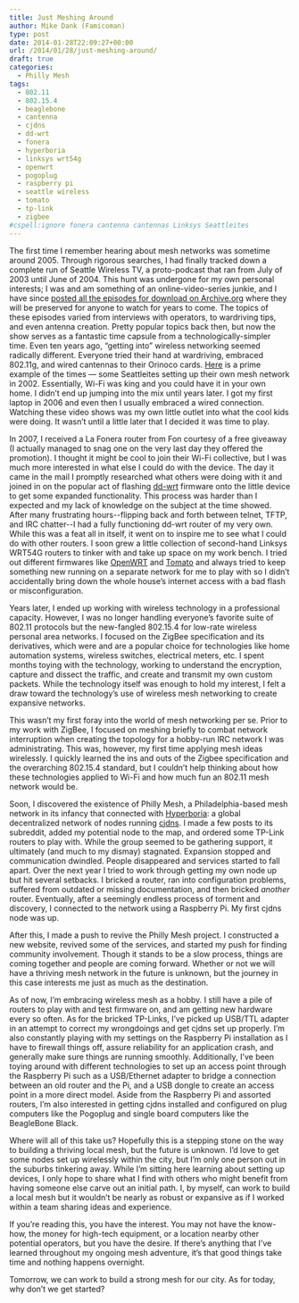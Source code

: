 ```yaml
---
title: Just Meshing Around
author: Mike Dank (Famicoman)
type: post
date: 2014-01-28T22:09:27+00:00
url: /2014/01/28/just-meshing-around/
draft: true
categories:
  - Philly Mesh
tags:
  - 802.11
  - 802.15.4
  - beaglebone
  - cantenna
  - cjdns
  - dd-wrt
  - fonera
  - hyperboria
  - linksys wrt54g
  - openwrt
  - pogoplug
  - raspberry pi
  - seattle wireless
  - tomato
  - tp-link
  - zigbee
#cspell:ignore fonera cantenna cantennas Linksys Seattleites
---
```

The first time I remember hearing about mesh networks was sometime around 2005. Through rigorous searches, I had finally tracked down a complete run of Seattle Wireless TV, a proto-podcast that ran from July of 2003 until June of 2004. This hunt was undergone for my own personal interests; I was and am something of an online-video-series junkie, and I have since [posted all the episodes for download on Archive.org](https://archive.org/details/seattlewirelesstv) where they will be preserved for anyone to watch for years to come. The topics of these episodes varied from interviews with operators, to wardriving tips, and even antenna creation. Pretty popular topics back then, but now the show serves as a fantastic time capsule from a technologically-simpler time. Even ten years ago, “getting into” wireless networking seemed radically different. Everyone tried their hand at wardriving, embraced 802.11g, and wired cantennas to their Orinoco cards. [Here](http://vilos.com/new_mast/) is a prime example of the times — some Seattleites setting up their own mesh network in 2002. Essentially, Wi-Fi was king and you could have it in your own home. I didn’t end up jumping into the mix until years later. I got my first laptop in 2006 and even then I usually embraced a wired connection. Watching these video shows was my own little outlet into what the cool kids were doing. It wasn’t until a little later that I decided it was time to play.

In 2007, I received a La Fonera router from Fon courtesy of a free giveaway (I actually managed to snag one on the very last day they offered the promotion). I thought it might be cool to join their Wi-Fi collective, but I was much more interested in what else I could do with the device. The day it came in the mail I promptly researched what others were doing with it and joined in on the popular act of flashing [dd-wrt](http://www.dd-wrt.com/site/index) firmware onto the little device to get some expanded functionality. This process was harder than I expected and my lack of knowledge on the subject at the time showed. After many frustrating hours--flipping back and forth between telnet, TFTP, and IRC chatter--I had a fully functioning dd-wrt router of my very own. While this was a feat all in itself, it went on to inspire me to see what I could do with other routers. I soon grew a little collection of second-hand Linksys WRT54G routers to tinker with and take up space on my work bench. I tried out different firmwares like [OpenWRT](https://openwrt.org/) and [Tomato](http://www.polarcloud.com/tomato) and always tried to keep something new running on a separate network for me to play with so I didn’t accidentally bring down the whole house’s internet access with a bad flash or misconfiguration.

Years later, I ended up working with wireless technology in a professional capacity. However, I was no longer handling everyone’s favorite suite of 802.11 protocols but the new-fangled 802.15.4 for low-rate wireless personal area networks. I focused on the ZigBee specification and its derivatives, which were and are a popular choice for technologies like home automation systems, wireless switches, electrical meters, etc. I spent months toying with the technology, working to understand the encryption, capture and dissect the traffic, and create and transmit my own custom packets. While the technology itself was enough to hold my interest, I felt a draw toward the technology’s use of wireless mesh networking to create expansive networks.

This wasn’t my first foray into the world of mesh networking per se. Prior to my work with ZigBee, I focused on meshing briefly to combat network interruption when creating the topology for a hobby-run IRC network I was administrating. This was, however, my first time applying mesh ideas wirelessly. I quickly learned the ins and outs of the Zigbee specification and the overarching 802.15.4 standard, but I couldn’t help thinking about how these technologies applied to Wi-Fi and how much fun an 802.11 mesh network would be.

Soon, I discovered the existence of Philly Mesh, a Philadelphia-based mesh network in its infancy that connected with [Hyperboria](http://hyperboria.net): a global decentralized network of nodes running [cjdns](http://cjdns.info). I made a few posts to its subreddit, added my potential node to the map, and ordered some TP-Link routers to play with. While the group seemed to be gathering support, it ultimately (and much to my dismay) stagnated. Expansion stopped and communication dwindled. People disappeared and services started to fall apart. Over the next year I tried to work through getting my own node up but hit several setbacks. I bricked a router, ran into configuration problems, suffered from outdated or missing documentation, and then bricked *another* router. Eventually, after a seemingly endless process of torment and discovery, I connected to the network using a Raspberry Pi. My first cjdns node was up.

After this, I made a push to revive the Philly Mesh project. I constructed a new website, revived some of the services, and started my push for finding community involvement. Though it stands to be a slow process, things are coming together and people are coming forward. Whether or not we will have a thriving mesh network in the future is unknown, but the journey in this case interests me just as much as the destination.

As of now, I’m embracing wireless mesh as a hobby. I still have a pile of routers to play with and test firmware on, and am getting new hardware every so often. As for the bricked TP-Links, I’ve picked up USB/TTL adapter in an attempt to correct my wrongdoings and get cjdns set up properly. I’m also constantly playing with my settings on the Raspberry Pi installation as I have to firewall things off, assure reliability for an application crash, and generally make sure things are running smoothly. Additionally, I’ve been toying around with different technologies to set up an access point through the Raspberry Pi such as a USB/Ethernet adapter to bridge a connection between an old router and the Pi, and a USB dongle to create an access point in a more direct model. Aside from the Raspberry Pi and assorted routers, I’m also interested in getting cjdns installed and configured on plug computers like the Pogoplug and single board computers like the BeagleBone Black.

Where will all of this take us? Hopefully this is a stepping stone on the way to building a thriving local mesh, but the future is unknown. I’d love to get some nodes set up wirelessly within the city, but I’m only one person out in the suburbs tinkering away. While I’m sitting here learning about setting up devices, I only hope to share what I find with others who might benefit from having someone else carve out an initial path. I, by myself, can work to build a local mesh but it wouldn’t be nearly as robust or expansive as if I worked within a team sharing ideas and experience.

If you’re reading this, you have the interest. You may not have the know-how, the money for high-tech equipment, or a location nearby other potential operators, but you have the desire. If there’s anything that I’ve learned throughout my ongoing mesh adventure, it’s that good things take time and nothing happens overnight.

Tomorrow, we can work to build a strong mesh for our city. As for today, why don’t we get started?
